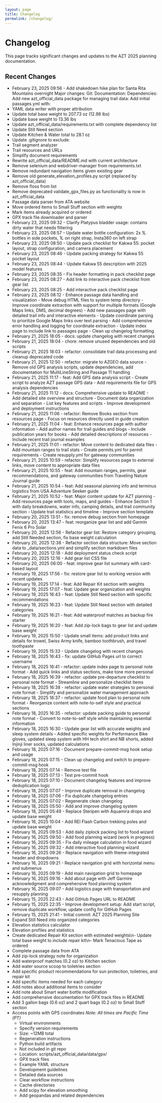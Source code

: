 ```yaml
---
layout: page
title: Changelog
permalink: /changelog/
---
```


# Changelog

This page tracks significant changes and updates to the AZT 2025 planning documentation.

## Recent Changes
- February 23, 2025 09:56 - Add shakedown hike plan for Santa Rita Mountains overnight
Major changes:
Git:
Documentation:
Dependencies:
Add new azt_official_data package for managing trail data:
Add initial passages.yml with:
- YAML data writer with proper attribution
- Update total base weight to 207.73 oz (12.98 lbs)
- Update base weight to 13.36 lbs
- Update azt_official_data/requirements.txt with complete dependency list
- Update Still Need section
- Update Kitchen & Water total to 28.1 oz
- Update .gitignore to exclude:
- Trail segment analyzer
- Trail resources and URLs
- Simplify document requirements
- Rewrite azt_official_data/README.md with current architecture
- Remove selenium and webdriver-manager from requirements.txt
- Remove redundant navigation items given existing gear
- Remove old generate_elevation_profiles.py script (replaced by azt_official_data)
- Remove floss from list
- Remove deprecated validate_gpx_files.py as functionality is now in azt_official_data
- Passage data parser from ATA website
- Move ordered items to Small Stuff section with weights
- Mark items already acquired or ordered
- GPX track file downloader and parser
- February 23, 2025 09:32 - Clarify Platypus bladder usage: contains dirty water that needs filtering
- February 23, 2025 08:57 - Update water bottle configuration: 2x 1L bottles in side pockets, 1L on right strap, Insta360 on left strap
- February 23, 2025 08:50 - Update pack checklist for Kakwa 55: pocket layout, strap configuration, and camera placement
- February 23, 2025 08:46 - Update packing strategy for Kakwa 55 pocket layout
- February 23, 2025 08:44 - Update Kakwa 55 description with 2025 model features
- February 23, 2025 08:35 - Fix header formatting in pack checklist page
- February 23, 2025 08:27 - Add link to interactive pack checklist from gear list
- February 23, 2025 08:25 - Add interactive pack checklist page
- February 23, 2025 08:12 - Enhance passage data handling and visualization - Move debug HTML files to system temp directory - Improve coordinate extraction with support for multiple formats (Google Maps links, DMS, decimal degrees) - Add new passages page with detailed trail info and interactive elements - Update coordinate parsing to prioritize Google Maps links over text parsing - Add comprehensive error handling and logging for coordinate extraction - Update index page to include link to passages page - Clean up changelog formatting
- February 21, 2025 18:05 - docs: update changelog with recent changes
- February 21, 2025 18:04 - chore: remove unused dependencies and old scripts
- February 21, 2025 18:03 - refactor: consolidate trail data processing and cleanup deprecated code
- February 21, 2025 12:50 - refactor: migrate to AZGEO data source - Remove old GPS analysis scripts, update dependencies, add documentation for MultiLineString and Passage 11 handling
- February 21, 2025 11:17 - feat: Add GPS data analysis script - Create script to analyze AZT passage GPS data - Add requirements file for GPS analysis dependencies
- February 21, 2025 11:12 - docs: Comprehensive update to README - Add detailed site overview and structure - Document data organization and separation - List key features and scripts - Improve development and deployment instructions
- February 21, 2025 11:06 - refactor: Remove Books section from resources page - Focus on resources directly used in guide creation
- February 21, 2025 11:04 - feat: Enhance resources page with author information - Add author names for trail guides and blogs - Include publication years for books - Add detailed descriptions of resources - Include recent trail journal examples
- February 21, 2025 11:01 - refactor: Move content to dedicated data files - Add mountain ranges to trail stats - Create permits.yml for permit requirements - Create resupply.yml for gateway communities
- February 21, 2025 10:59 - refactor: Simplify resources page to external links, move content to appropriate data files
- February 21, 2025 10:55 - feat: Add mountain ranges, permits, gear recommendations, and gateway communities from Traveling Nature Journal guide
- February 21, 2025 10:54 - feat: Add seasonal planning info and terminus logistics from USA Adventure Seeker guide
- February 21, 2025 10:52 - feat: Major content update for AZT planning - Add resources page with tools, maps, and guides - Enhance Section 1 with daily breakdowns, water info, camping details, and trail community section - Update trail statistics and timeline - Improve section template
- February 20, 2025 13:51 - fix: remove debug section from homepage
- February 20, 2025 13:47 - feat: reorganize gear list and add Garmin Fenix 6 Pro Solar
- February 20, 2025 12:56 - Refactor gear list: Restore category grouping, add Still Needed section, fix base weight calculation
- February 20, 2025 12:38 - Refactor section data structure: Move section data to _data/sections.yml and simplify section markdown files
- February 20, 2025 12:18 - Add deployment status check script
- February 20, 2025 12:16 - Add gear list CSS file
- February 20, 2025 06:00 - feat: improve gear list summary with card-based layout
- February 19, 2025 17:56 - fix: restore gear list to working version with recent updates
- February 19, 2025 17:14 - feat: Add Repair Kit section with weights
- February 19, 2025 17:07 - feat: Update gear organization and weights
- February 19, 2025 16:43 - feat: Update Still Need section with specific recommendations
- February 19, 2025 16:23 - feat: Update Still Need section with detailed categories
- February 19, 2025 16:21 - feat: Add waterproof matches as backup fire starter
- February 19, 2025 16:20 - feat: Add zip-lock bags to gear list and update base weight
- February 19, 2025 15:50 - Update small items: add product links and details for trowel, Swiss Army knife, bamboo toothbrush, and travel toothpaste
- February 19, 2025 15:33 - Update changelog with recent changes
- February 18, 2025 16:43 - fix: update GitHub Pages url to correct username
- February 18, 2025 16:41 - refactor: update index page to personal note format - Add quick links and status sections, make tone more personal
- February 18, 2025 16:39 - refactor: update pre-departure checklist to personal note format - Streamline and personalize checklist items
- February 18, 2025 16:38 - refactor: update water strategies to personal note format - Simplify and personalize water management approach
- February 18, 2025 16:37 - refactor: update food plan to personal note format - Reorganize content with note-to-self style and practical sections
- February 18, 2025 16:35 - refactor: update packing guide to personal note format - Convert to note-to-self style while maintaining essential information
- February 18, 2025 16:30 - Update gear list with accurate weights and sleep system details - Added specific weights for Performance Bike gloves, updated sleep system with HH tech shirt and NB shorts, added Injinji liner socks, updated calculations
- February 18, 2025 07:16 - Document prepare-commit-msg hook setup and usage
- February 18, 2025 07:15 - Clean up changelog and switch to prepare-commit-msg hook
- February 18, 2025 07:14 - Remove test file
- February 18, 2025 07:13 - Test pre-commit hook
- February 18, 2025 07:10 - Document changelog features and improve deduplication logic
- February 18, 2025 07:07 - Improve duplicate removal in changelog
- February 18, 2025 07:06 - Fix duplicate changelog entries
- February 18, 2025 07:02 - Regenerate clean changelog
- February 18, 2025 05:50 -   Add and improve changelog system
- February 18, 2025 05:49 - Replace Steripen with Aquamira drops and update base weight
- February 16, 2025 10:04 - Add REI Flash Carbon trekking poles and update base weight
- February 16, 2025 09:53 - Add daily ziplock packing list to food wizard
- February 16, 2025 09:50 - Add food planning wizard (work in progress)
- February 16, 2025 09:35 - Fix daily mileage calculation in food wizard
- February 16, 2025 09:32 - Add interactive food planning wizard
- February 16, 2025 09:26 - Replace navigation with theme-integrated header and dropdowns
- February 16, 2025 09:21 - Replace navigation grid with horizontal menu and submenus
- February 16, 2025 09:19 - Add main navigation grid to homepage
- February 16, 2025 09:16 - Add about page with Jeff Garmire acknowledgment and comprehensive food planning system
- February 16, 2025 09:07 - Add logistics page with transportation and resupply planning
- February 15, 2025 22:43 - Add GitHub Pages URL to README
- February 15, 2025 22:35 - Improve development setup: Add start script, remove duplicate workflow, update config for GitHub Pages
- February 15, 2025 21:41 - Initial commit: AZT 2025 Planning Site
- Expand Still Need into organized categories
- Elevation statistics calculator
- Elevation profiles and statistics
- Create dedicated Repair Kit section with estimated weights\n- Update total base weight to include repair kit\n- Mark Tenacious Tape as ordered
- Complete passage data from ATA
- Add zip-lock strategy note for organization
- Add waterproof matches (0.2 oz) to Kitchen section
- Add water source scoop to toiletries section
- Add specific product recommendations for sun protection, toiletries, and repair kit
- Add specific items needed for each category
- Add notes about additional items to consider
- Add note about Smart water bottle modification
- Add comprehensive documentation for GPX track files in README
- Add 3 gallon bags (0.6 oz) and 2 quart bags (0.2 oz) to Small Stuff section
- Access points with GPS coordinates
*Note: All times are Pacific Time (PT)*
  * Virtual environments
  * Specify version requirements
  * Size: ~12MB total
  * Regeneration instructions
  * Python build artifacts
  * Not included in git repo
  * Location: scripts/azt_official_data/data/gpx/
  * GPX track files
  * Example YAML structure
  * Development guidelines
  * Detailed data sources
  * Clear workflow instructions
  * Cache directories
  * Add scipy for elevation smoothing
  * Add geopandas and related dependencies

